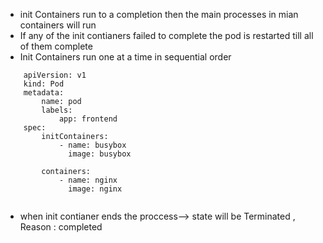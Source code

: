 - init Containers run to a completion then the main processes in mian containers will run 
- If any of the init contianers failed to complete the pod is restarted till all of them complete
- Init Containers run one at a time in sequential order
```
    apiVersion: v1
    kind: Pod
    metadata:
        name: pod
        labels:
            app: frontend
    spec:
        initContainers:
            - name: busybox
              image: busybox

        containers:
            - name: nginx
              image: nginx


```
- when init contianer ends the proccess--> state will be Terminated , Reason : completed